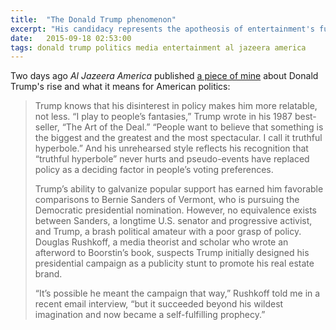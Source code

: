 ```yaml
---
title:  "The Donald Trump phenomenon"
excerpt: "His candidacy represents the apotheosis of entertainment's fusion with politics."
date:   2015-09-18 02:53:00
tags: donald trump politics media entertainment al jazeera america
---
```

Two days ago *Al Jazeera America* published [a piece of mine](http://america.aljazeera.com/opinions/2015/9/trumps-campaign-is-a-farcical-made-for-tv-event.html) about Donald Trump's rise and what it means for American politics:

> Trump knows that his disinterest in policy makes him more relatable, not less. “I play to people’s fantasies,” Trump wrote in his 1987 best-seller, “The Art of the Deal.” “People want to believe that something is the biggest and the greatest and the most spectacular. I call it truthful hyperbole.” And his unrehearsed style reflects his recognition that “truthful hyperbole” never hurts and pseudo-events have replaced policy as a deciding factor in people’s voting preferences.
>
> Trump’s ability to galvanize popular support has earned him favorable comparisons to Bernie Sanders of Vermont, who is pursuing the Democratic presidential nomination. However, no equivalence exists between Sanders, a longtime U.S. senator and progressive activist, and Trump, a brash political amateur with a poor grasp of policy. Douglas Rushkoff, a media theorist and scholar who wrote an afterword to Boorstin’s book, suspects Trump initially designed his presidential campaign as a publicity stunt to promote his real estate brand.
>
> “It’s possible he meant the campaign that way,” Rushkoff told me in a recent email interview, “but it succeeded beyond his wildest imagination and now became a self-fulfilling prophecy.”
